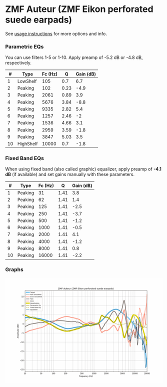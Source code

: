 # ZMF Auteur (ZMF Eikon perforated suede earpads)
See [usage instructions](https://github.com/jaakkopasanen/AutoEq#usage) for more options and info.

### Parametric EQs
You can use filters 1-5 or 1-10. Apply preamp of -5.2 dB or -4.8 dB, respectively.

|   # | Type      |   Fc (Hz) |    Q |   Gain (dB) |
|-----|-----------|-----------|------|-------------|
|   1 | LowShelf  |       105 | 0.7  |         6.7 |
|   2 | Peaking   |       102 | 0.23 |        -4.9 |
|   3 | Peaking   |      2061 | 0.89 |         3.9 |
|   4 | Peaking   |      5676 | 3.84 |        -8.8 |
|   5 | Peaking   |      9335 | 2.82 |         5.4 |
|   6 | Peaking   |      1257 | 2.46 |        -2   |
|   7 | Peaking   |      1536 | 4.66 |         3.1 |
|   8 | Peaking   |      2959 | 3.59 |        -1.8 |
|   9 | Peaking   |      3847 | 5.03 |         3.5 |
|  10 | HighShelf |     10000 | 0.7  |        -1.8 |

### Fixed Band EQs
When using fixed band (also called graphic) equalizer, apply preamp of **-4.1 dB** (if available) and set gains manually with these parameters.

|   # | Type    |   Fc (Hz) |    Q |   Gain (dB) |
|-----|---------|-----------|------|-------------|
|   1 | Peaking |        31 | 1.41 |         3.8 |
|   2 | Peaking |        62 | 1.41 |         1.4 |
|   3 | Peaking |       125 | 1.41 |        -2.5 |
|   4 | Peaking |       250 | 1.41 |        -3.7 |
|   5 | Peaking |       500 | 1.41 |        -1.2 |
|   6 | Peaking |      1000 | 1.41 |        -0.5 |
|   7 | Peaking |      2000 | 1.41 |         4.1 |
|   8 | Peaking |      4000 | 1.41 |        -1.2 |
|   9 | Peaking |      8000 | 1.41 |         0.8 |
|  10 | Peaking |     16000 | 1.41 |        -2.2 |

### Graphs
![](./ZMF%20Auteur%20(ZMF%20Eikon%20perforated%20suede%20earpads).png)
